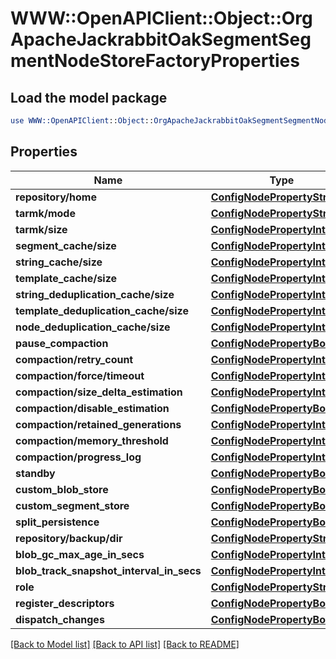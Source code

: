 # WWW::OpenAPIClient::Object::OrgApacheJackrabbitOakSegmentSegmentNodeStoreFactoryProperties

## Load the model package
```perl
use WWW::OpenAPIClient::Object::OrgApacheJackrabbitOakSegmentSegmentNodeStoreFactoryProperties;
```

## Properties
Name | Type | Description | Notes
------------ | ------------- | ------------- | -------------
**repository/home** | [**ConfigNodePropertyString**](ConfigNodePropertyString.md) |  | [optional] 
**tarmk/mode** | [**ConfigNodePropertyString**](ConfigNodePropertyString.md) |  | [optional] 
**tarmk/size** | [**ConfigNodePropertyInteger**](ConfigNodePropertyInteger.md) |  | [optional] 
**segment_cache/size** | [**ConfigNodePropertyInteger**](ConfigNodePropertyInteger.md) |  | [optional] 
**string_cache/size** | [**ConfigNodePropertyInteger**](ConfigNodePropertyInteger.md) |  | [optional] 
**template_cache/size** | [**ConfigNodePropertyInteger**](ConfigNodePropertyInteger.md) |  | [optional] 
**string_deduplication_cache/size** | [**ConfigNodePropertyInteger**](ConfigNodePropertyInteger.md) |  | [optional] 
**template_deduplication_cache/size** | [**ConfigNodePropertyInteger**](ConfigNodePropertyInteger.md) |  | [optional] 
**node_deduplication_cache/size** | [**ConfigNodePropertyInteger**](ConfigNodePropertyInteger.md) |  | [optional] 
**pause_compaction** | [**ConfigNodePropertyBoolean**](ConfigNodePropertyBoolean.md) |  | [optional] 
**compaction/retry_count** | [**ConfigNodePropertyInteger**](ConfigNodePropertyInteger.md) |  | [optional] 
**compaction/force/timeout** | [**ConfigNodePropertyInteger**](ConfigNodePropertyInteger.md) |  | [optional] 
**compaction/size_delta_estimation** | [**ConfigNodePropertyInteger**](ConfigNodePropertyInteger.md) |  | [optional] 
**compaction/disable_estimation** | [**ConfigNodePropertyBoolean**](ConfigNodePropertyBoolean.md) |  | [optional] 
**compaction/retained_generations** | [**ConfigNodePropertyInteger**](ConfigNodePropertyInteger.md) |  | [optional] 
**compaction/memory_threshold** | [**ConfigNodePropertyInteger**](ConfigNodePropertyInteger.md) |  | [optional] 
**compaction/progress_log** | [**ConfigNodePropertyInteger**](ConfigNodePropertyInteger.md) |  | [optional] 
**standby** | [**ConfigNodePropertyBoolean**](ConfigNodePropertyBoolean.md) |  | [optional] 
**custom_blob_store** | [**ConfigNodePropertyBoolean**](ConfigNodePropertyBoolean.md) |  | [optional] 
**custom_segment_store** | [**ConfigNodePropertyBoolean**](ConfigNodePropertyBoolean.md) |  | [optional] 
**split_persistence** | [**ConfigNodePropertyBoolean**](ConfigNodePropertyBoolean.md) |  | [optional] 
**repository/backup/dir** | [**ConfigNodePropertyString**](ConfigNodePropertyString.md) |  | [optional] 
**blob_gc_max_age_in_secs** | [**ConfigNodePropertyInteger**](ConfigNodePropertyInteger.md) |  | [optional] 
**blob_track_snapshot_interval_in_secs** | [**ConfigNodePropertyInteger**](ConfigNodePropertyInteger.md) |  | [optional] 
**role** | [**ConfigNodePropertyString**](ConfigNodePropertyString.md) |  | [optional] 
**register_descriptors** | [**ConfigNodePropertyBoolean**](ConfigNodePropertyBoolean.md) |  | [optional] 
**dispatch_changes** | [**ConfigNodePropertyBoolean**](ConfigNodePropertyBoolean.md) |  | [optional] 

[[Back to Model list]](../README.md#documentation-for-models) [[Back to API list]](../README.md#documentation-for-api-endpoints) [[Back to README]](../README.md)


